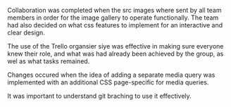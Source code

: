 Collaboration was completed when the src images where sent by all team members in order for the image gallery to operate functionally.
The team had also decided on what css features to implement for an interactive and clear design.

The use of the Trello organsier siye was effective in making sure everyone knew their role, and what was had already been achieved by the group, as wel as what tasks remained.

Changes occured when the idea of adding a separate media query was implemented with an additional CSS page-specific for media queries.

It was important to understand git braching to use it effectively.

